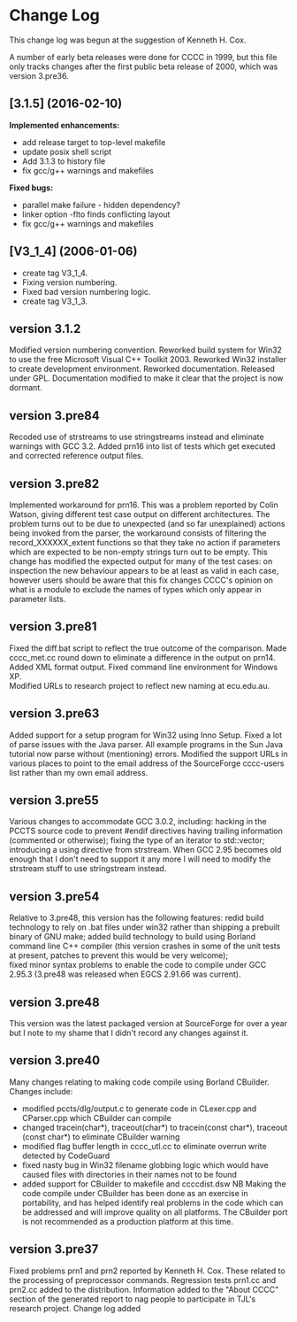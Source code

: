 # Change Log

This change log was begun at the suggestion of Kenneth H. Cox.

A number of early beta releases were done for CCCC in 1999, but this
file only tracks changes after the first public beta release of
2000, which was version 3.pre36.

## [3.1.5] (2016-02-10)

**Implemented enhancements:**

- add release target to top-level makefile
- update posix shell script
- Add 3.1.3 to history file
- fix gcc/g++ warnings and makefiles

**Fixed bugs:**

- parallel make failure - hidden dependency?
- linker option -flto finds conflicting layout
- fix gcc/g++ warnings and makefiles

## [V3_1_4] (2006-01-06)

- create tag V3_1_4.
- Fixing version numbering.
- Fixed bad version numbering logic.
- create tag V3_1_3.

## version 3.1.2
Modified version numbering convention.
Reworked build system for Win32 to use the free Microsoft Visual C++ Toolkit 2003.
Reworked Win32 installer to create development environment.
Reworked documentation.
Released under GPL.
Documentation modified to make it clear that the project is now dormant.

## version 3.pre84
Recoded use of strstreams to use stringstreams instead and eliminate 
warnings with GCC 3.2.
Added prn16 into list of tests which get executed and corrected reference
output files.

## version 3.pre82
Implemented workaround for prn16.  This was a problem reported by Colin 
Watson, giving different test case output on different architectures.
The problem turns out to be due to unexpected (and so far unexplained)
actions being invoked from the parser, the workaround consists of filtering
the record_XXXXXX_extent functions so that they take no action if 
parameters which are expected to be non-empty strings turn out to be empty.
This change has modified the expected output for many of the test cases:
on inspection the new behaviour appears to be at least as valid in each
case, however users should be aware that this fix changes CCCC's opinion
on what is a module to exclude the names of types which only appear in
parameter lists.

## version 3.pre81
Fixed the diff.bat script to reflect the true outcome of the comparison.
Made cccc_met.cc round down to eliminate a difference in the output 
on prn14.
Added XML format output.
Fixed command line environment for Windows XP.  
Modified URLs to research project to reflect new naming at ecu.edu.au.

## version 3.pre63
Added support for a setup program for Win32 using Inno Setup.
Fixed a lot of parse issues with the Java parser.  All example programs in 
the Sun Java tutorial now parse without (mentioning) errors.
Modified the support URLs in various places to point to the email address
of the SourceForge cccc-users list rather than my own email address.

## version 3.pre55
Various changes to accommodate GCC 3.0.2, including: hacking in the PCCTS
source code to prevent #endif directives having trailing information 
(commented or otherwise); fixing the type of an iterator to std::vector;
introducing a using directive from strstream.  When GCC 2.95 becomes old
enough that I don't need to support it any more I will need to modify
the strstream stuff to use stringstream instead.

## version 3.pre54
Relative to 3.pre48, this version has the following features:
redid build technology to rely on .bat files under win32 rather than
shipping a prebuilt binary of GNU make;
added build technology to build using Borland command line C++ compiler
(this version crashes in some of the unit tests at present, patches
to prevent this would be very welcome);  
fixed minor syntax problems to enable the code to compile under GCC 
2.95.3 (3.pre48 was released when EGCS 2.91.66 was current).

## version 3.pre48
This version was the latest packaged version at SourceForge for over 
a year but I note to my shame that I didn't record any changes against 
it.

## version 3.pre40
Many changes relating to making code compile using Borland CBuilder.
Changes include:
- modified pccts/dlg/output.c to generate code in CLexer.cpp and CParser.cpp
which CBuilder can compile
- changed tracein(char*), traceout(char*) to tracein(const char*), traceout
(const char*) to eliminate CBuilder warning
- modified flag buffer length in cccc_utl.cc to eliminate overrun write 
detected by CodeGuard
- fixed nasty bug in Win32 filename globbing logic which would have caused
files with directories in their names not to be found
- added support for CBuilder to makefile and ccccdist.dsw
NB Making the code compile under CBuilder has been done as an exercise in 
portability, and has helped identify real problems in the code which can 
be addressed and will improve quality on all platforms.  The CBuilder port
is not recommended as a production platform at this time.

## version 3.pre37
Fixed problems prn1 and prn2 reported by Kenneth H. Cox.
These related to the processing of preprocessor commands.
Regression tests prn1.cc and prn2.cc added to the distribution.
Information added to the "About CCCC" section of the generated report
to nag people to participate in TJL's research project.
Change log added

